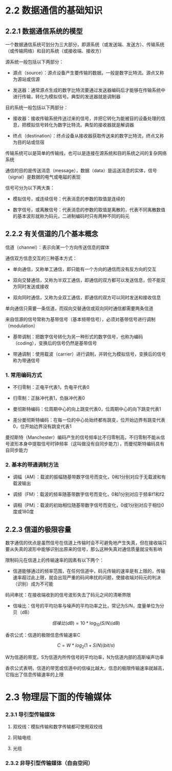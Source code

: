 # 2.2 数据通信的基础知识

## 2.2.1 数据通信系统的模型

一个数据通信系统可划分为三大部分，即源系统（或发送端、发送方）、传输系统（或传输网络）和目的系统（或接收端、接收方）

源系统一般包括以下两部分：

- 源点（source）：源点设备产生要传输的数据，一般是数字比特流。源点又称为源站或信源

- 发送器：通常源点生成的数字比特流要通过发送器编码后才能够在传输系统中进行传输，转化为模拟信号。典型的发送器就是调制器

目的系统一般包括以下两部分：

- 接收器：接收传输系统传送过来的信号，并把它转化为能被目的设备处理的信息，把模拟信号转化为数字比特流。典型的接收器就是解调器

- 终点（destination）：终点设备从接收器获取传送来的数字比特流，终点又称为目的站或信宿

传输系统可以是简单的传输线，也可以是连接在源系统和目的系统之间的复杂网络系统

通信的目的是传送消息（message），数据（data）是运送消息的实体，信号（signal）是数据的电气或电磁的表现

信号可分为以下两大类：

- 模拟信号，或连续信号：代表消息的参数的取值是连续的

- 数字信号，或离散信号：代表消息的参数的取值是离散的，代表不同离散数值的基本波形就称为码元，二进制编码时只有两种不同的码元

## 2.2.2 有关信道的几个基本概念

信道（channel）：表示向某一个方向传送信息的媒体

通信双方信息交互的三种基本方式：

- 单向通信，又称单工通信，即只能有一个方向的通信而没有反方向的交互

- 双向交替通信，又称为半双工通信，即通信的双方都可以发送信息，但不能双方同时发送或接收

- 双向同时通信，又称为全双工通信，即通信的双方可以同时发送和接收信息

单向通信只需要一条信道，而双向交替通信或双向同时通信都需要两条信道

来自信源的信号常称为基带信号（基本频带信号），必须对基带信号进行调制（modulation）

- 基带调制：把数字信号转化为另一种形式的数字信号，也称为编码（coding），变换后的信号仍然是基带信号

- 带通调制：使用载波（carrier）进行调制，并转化为模拟信号，变换后的信号称为带通信号

### 1. 常用编码方式

- 不归零制：正电平代表1，负电平代表0

- 归零制：正脉冲代表1，负脉冲代表0

- 曼彻斯特编码：位周期中心的向上跳变代表0，位周期中心的向下跳变代表1

- 差分曼彻斯特编码：在每一位的中心处始终都有跳变，位开始边界有跳变代表0，位开始边界没有跳变代表1

曼彻斯特（Manchester）编码产生的信号频率比不归零制高，不归零制不能从信号波形本身中提取信号时钟频率（这叫做没有自同步能力），而曼彻斯特编码具有自同步能力

### 2. 基本的带通调制方法

- 调幅（AM）：载波的振幅随基带数字信号而变化，0和1分别对应于无载波和有载波输出

- 调频（FM）：载波的频率随基带数字信号而变化，0和1分别对应于频率f1和f2

- 调相（PM）：载波的初始相位随基带数字信号而变化，0或1分别对应于相位0度或180度

## 2.2.3 信道的极限容量

数字通信的优点是虽然信号在信道上传输时会不可避免地产生失真，但在接收端只要从失真的波形中能够识别出原来的信号，那么这种失真对通信质量就没有影响

限制码元在信道上的传输速率的因素有以下两个：

- 信道能够通过的频率范围，在任何信道中，码元传输的速率是有上限的，传输速率超过此上限，就会出现严重的码间串扰的问题，使接收端对码元的判决（识别）成为不可能

码间串扰：在接收端收到的信号波形失去了码元之间的清晰界限  

- 信噪比：信号的平均功率与噪声的平均功率之比，常记为S/N，度量单位为分贝（dB）

$$信噪比(dB)=10 * \log_{10} (S/N) (dB)$$

香农公式：信道的极限信息传输速率C

$$C = W * log_2(1 + S/N) (bit/s)$$

W为信道的带宽，S为信道内所传信号的平均功率，N为信道内部的高斯噪声功率

香农公式表明，信道的带宽或信道中的信噪比越大，信息的极限传输速率就越高，它指出了信息传输速率的上限

# 2.3 物理层下面的传输媒体

### 2.3.1 导引型传输媒体

1. 双绞线：模拟传输和数字传输都可使用双绞线

2. 同轴电缆

3. 光缆

### 2.3.2 非导引型传输媒体（自由空间）

